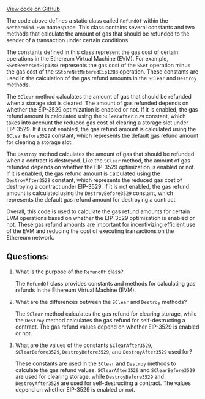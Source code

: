 [View code on GitHub](https://github.com/nethermindeth/nethermind/Nethermind.Evm/RefundOf.cs)

The code above defines a static class called `RefundOf` within the `Nethermind.Evm` namespace. This class contains several constants and two methods that calculate the amount of gas that should be refunded to the sender of a transaction under certain conditions.

The constants defined in this class represent the gas cost of certain operations in the Ethereum Virtual Machine (EVM). For example, `SSetReversedEip1283` represents the gas cost of the `SSet` operation minus the gas cost of the `SStoreNetMeteredEip1283` operation. These constants are used in the calculation of the gas refund amounts in the `SClear` and `Destroy` methods.

The `SClear` method calculates the amount of gas that should be refunded when a storage slot is cleared. The amount of gas refunded depends on whether the EIP-3529 optimization is enabled or not. If it is enabled, the gas refund amount is calculated using the `SClearAfter3529` constant, which takes into account the reduced gas cost of clearing a storage slot under EIP-3529. If it is not enabled, the gas refund amount is calculated using the `SClearBefore3529` constant, which represents the default gas refund amount for clearing a storage slot.

The `Destroy` method calculates the amount of gas that should be refunded when a contract is destroyed. Like the `SClear` method, the amount of gas refunded depends on whether the EIP-3529 optimization is enabled or not. If it is enabled, the gas refund amount is calculated using the `DestroyAfter3529` constant, which represents the reduced gas cost of destroying a contract under EIP-3529. If it is not enabled, the gas refund amount is calculated using the `DestroyBefore3529` constant, which represents the default gas refund amount for destroying a contract.

Overall, this code is used to calculate the gas refund amounts for certain EVM operations based on whether the EIP-3529 optimization is enabled or not. These gas refund amounts are important for incentivizing efficient use of the EVM and reducing the cost of executing transactions on the Ethereum network.
## Questions: 
 1. What is the purpose of the `RefundOf` class?
    
    The `RefundOf` class provides constants and methods for calculating gas refunds in the Ethereum Virtual Machine (EVM).

2. What are the differences between the `SClear` and `Destroy` methods?
    
    The `SClear` method calculates the gas refund for clearing storage, while the `Destroy` method calculates the gas refund for self-destructing a contract. The gas refund values depend on whether EIP-3529 is enabled or not.

3. What are the values of the constants `SClearAfter3529`, `SClearBefore3529`, `DestroyBefore3529`, and `DestroyAfter3529` used for?
    
    These constants are used in the `SClear` and `Destroy` methods to calculate the gas refund values. `SClearAfter3529` and `SClearBefore3529` are used for clearing storage, while `DestroyBefore3529` and `DestroyAfter3529` are used for self-destructing a contract. The values depend on whether EIP-3529 is enabled or not.